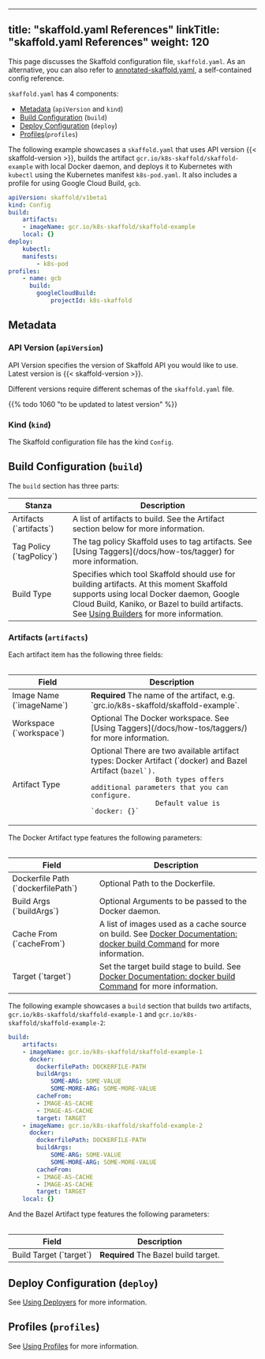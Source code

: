 
---
title: "skaffold.yaml References"
linkTitle: "skaffold.yaml References"
weight: 120
---

This page discusses the Skaffold configuration file, `skaffold.yaml`.
As an alternative, you can also refer to [annotated-skaffold.yaml](https://github.com/GoogleContainerTools/skaffold/blob/master/examples/annotated-skaffold.yaml), a self-contained config reference. 

`skaffold.yaml` has 4 components:

* [Metadata](#metadata) (`apiVersion` and `kind`)
* [Build Configuration](#build-configuration-build) (`build`)
* [Deploy Configuration](#deploy-configuration-deploy) (`deploy`)
* [Profiles](#profiles-`profiles`)(`profiles`)

The following example showcases a `skaffold.yaml` that uses API version
{{< skaffold-version >}}, builds the artifact `gcr.io/k8s-skaffold/skaffold-example`
with local Docker daemon, and deploys it to Kubernetes with `kubectl`
using the Kubernetes manifest `k8s-pod.yaml`. It also includes a profile
for using Google Cloud Build, `gcb`.

```yaml
apiVersion: skaffold/v1beta1
kind: Config
build:
    artifacts:
    - imageName: gcr.io/k8s-skaffold/skaffold-example
    local: {}
deploy:
    kubectl:
    manifests:
        - k8s-pod
profiles:
    - name: gcb
      build:
        googleCloudBuild:
            projectId: k8s-skaffold
```
## Metadata 
### API Version (`apiVersion`)

API Version specifies the version of Skaffold API you would like to use. 
Latest version is {{< skaffold-version >}}.

Different versions require different schemas of the `skaffold.yaml` file.

{{% todo 1060 "to be updated to latest version" %}}

### Kind (`kind`)

The Skaffold configuration file has the kind `Config`.

## Build Configuration (`build`)

The `build` section has three parts:

<table>
    <thead>
        <tr>
            <th>Stanza</th>
            <th>Description</th>
        </tr>
    </thead>
    <tbody>
        <tr>
            <td>Artifacts (`artifacts`)</td>
            <td>
                A list of artifacts to build.
                See the Artifact section below for more information.
            </td>
        </tr>
        <tr>
            <td>Tag Policy (`tagPolicy`)</td>
            <td>
                The tag policy Skaffold uses to tag artifacts.
                See [Using Taggers](/docs/how-tos/tagger) for more information.
            </td>
        </tr>
        <tr>
            <td>Build Type</td>
            <td>
                Specifies which tool Skaffold should use for building artifacts.
                At this moment Skaffold supports using local Docker daemon, Google Cloud Build, Kaniko, or Bazel to build artifacts.
                See <a href="/docs/how-tos/builders">Using Builders</a> for more information.
            </td>
        </tr>
    </tbody>
<table>

### Artifacts (`artifacts`)

Each artifact item has the following three fields:

<table>
    <thead>
        <tr>
            <th>Field</th>
            <th>Description</th>
        </tr>
    </thead>
    <tbody>
        <tr>
            <td>Image Name (`imageName`)</td>
            <td>
                <b>Required</b>
                The name of the artifact, e.g. `grc.io/k8s-skaffold/skaffold-example`.
            </td>
        </tr>
        <tr>
            <td>Workspace (`workspace`)</td>
            <td>
                Optional
                The Docker workspace.
                See [Using Taggers](/docs/how-tos/taggers/) for more information.
            </td>
        </tr>
        <tr>
            <td>Artifact Type</td>
            <td>
                Optional
                There are two available artifact types: Docker Artifact (`docker</code>) and Bazel Artifact (<code>bazel`).
                Both types offers additional parameters that you can configure.
                Default value is `docker: {}`
            </td>
        </tr>
    </tbody>
<table>

The Docker Artifact type features the following parameters:

<table>
    <thead>
        <tr>
            <th>Field</th>
            <th>Description</th>
        </tr>
    </thead>
    <tbody>
        <tr>
            <td>Dockerfile Path (`dockerfilePath`)</td>
            <td>
                Optional
                Path to the Dockerfile.
            </td>
        </tr>
        <tr>
            <td>Build Args (`buildArgs`)</td>
            <td>
                Optional
                Arguments to be passed to the Docker daemon.
            </td>
        </tr>
        <tr>
            <td>Cache From (`cacheFrom`)</td>
            <td>
                A list of images used as a cache source on build.
                See <a href="https://docs.docker.com/edge/engine/reference/commandline/build/">Docker Documentation: docker build Command</a> for more information.
            </td>
        </tr>
        <tr>
            <td>Target (`target`)</td>
            <td>
                Set the target build stage to build.
                See <a href="https://docs.docker.com/edge/engine/reference/commandline/build/">Docker Documentation: docker build Command</a> for more information.
            </td>
        </tr>
    </tbody>
<table>

The following example showcases a `build` section that builds two artifacts,
`gcr.io/k8s-skaffold/skaffold-example-1` and `gcr.io/k8s-skaffold/skaffold-example-2`:

```yaml
build:
    artifacts:
    - imageName: gcr.io/k8s-skaffold/skaffold-example-1
      docker:
        dockerfilePath: DOCKERFILE-PATH
        buildArgs:
            SOME-ARG: SOME-VALUE
            SOME-MORE-ARG: SOME-MORE-VALUE
        cacheFrom:
        - IMAGE-AS-CACHE
        - IMAGE-AS-CACHE
        target: TARGET
    - imageName: gcr.io/k8s-skaffold/skaffold-example-2
      docker:
        dockerfilePath: DOCKERFILE-PATH
        buildArgs:
            SOME-ARG: SOME-VALUE
            SOME-MORE-ARG: SOME-MORE-VALUE
        cacheFrom:
        - IMAGE-AS-CACHE
        - IMAGE-AS-CACHE
        target: TARGET
    local: {}
```

And the Bazel Artifact type features the following parameters:

<table>
    <thead>
        <tr>
            <th>Field</th>
            <th>Description</th>
        </tr>
    </thead>
    <tbody>
        <tr>
            <td>Build Target (`target`)</td>
            <td>
                <b>Required</b>
                The Bazel build target.
            </td>
        </tr>
    </tbody>
<table>

## Deploy Configuration (`deploy`)

See [Using Deployers](/docs/how-tos/deployers) for more information.

## Profiles (`profiles`)

See [Using Profiles](/docs/how-tos/profiles) for more information.
